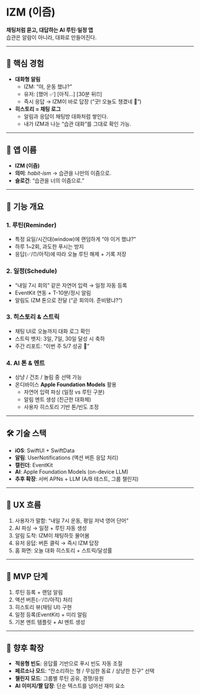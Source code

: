 # IZM (이즘)

**채팅처럼 묻고, 대답하는 AI 루틴·일정 앱**  
습관은 알람이 아니라, 대화로 만들어진다.

---

## 🌟 핵심 경험
- **대화형 알림**  
  - IZM: “야, 운동 했냐?”  
  - 유저: [했어 ✅] [아직…] [30분 뒤⏰]  
  - 즉시 응답 → IZM이 바로 답장 (“굿! 오늘도 챙겼네 🙌”)  
- **히스토리 = 채팅 로그**  
  - 알림과 응답이 채팅방 대화처럼 쌓인다.  
  - 내가 IZM과 나눈 “습관 대화”를 그대로 확인 가능.  

---

## 🎯 앱 이름
- **IZM (이즘)**  
- **의미**: *habit-ism* → 습관을 나만의 이즘으로.  
- **슬로건**: “습관을 너의 이즘으로.”  

---

## 🧩 기능 개요
### 1. 루틴(Reminder)
- 특정 요일/시간대(window)에 랜덤하게 “야 이거 했냐?”  
- 하루 1~2회, 과도한 푸시는 방지  
- 응답(✅/⏰/아직)에 따라 오늘 루틴 해제 + 기록 저장  

### 2. 일정(Schedule)
- “내일 7시 회의” 같은 자연어 입력 → 일정 자동 등록  
- EventKit 연동 + T-10분/정시 알림  
- 알림도 IZM 톤으로 전달 (“곧 회의야. 준비됐냐?”)  

### 3. 히스토리 & 스트릭
- 채팅 UI로 오늘까지 대화 로그 확인  
- 스트릭 뱃지: 3일, 7일, 30일 달성 시 축하  
- 주간 리포트: “이번 주 5/7 성공 👏”  

### 4. AI 톤 & 멘트
- 상냥 / 건조 / 놀림 중 선택 가능  
- 온디바이스 **Apple Foundation Models** 활용  
  - 자연어 입력 파싱 (일정 vs 루틴 구분)  
  - 알림 멘트 생성 (친근한 대화체)  
  - 사용자 히스토리 기반 톤/빈도 조정  

---

## 🛠️ 기술 스택
- **iOS**: SwiftUI + SwiftData  
- **알림**: UserNotifications (액션 버튼 응답 처리)  
- **캘린더**: EventKit  
- **AI**: Apple Foundation Models (on-device LLM)  
- **추후 확장**: 서버 APNs + LLM (A/B 테스트, 그룹 챌린지)

---

## 📱 UX 흐름
1. 사용자가 말함: “내일 7시 운동, 평일 저녁 영어 단어”  
2. AI 파싱 → 일정 + 루틴 자동 생성  
3. 알림 도착: IZM이 채팅하듯 물어봄  
4. 유저 응답: 버튼 클릭 → 즉시 IZM 답장  
5. 홈 화면: 오늘 대화 히스토리 + 스트릭/달성률  

---

## 🚦 MVP 단계
1. 루틴 등록 + 랜덤 알림  
2. 액션 버튼(✅/⏰/아직) 처리  
3. 히스토리 뷰(채팅 UI) 구현  
4. 일정 등록(EventKit) + 미리 알림  
5. 기본 멘트 템플릿 + AI 멘트 생성  

---

## 🌱 향후 확장
- **적응형 빈도**: 응답률 기반으로 푸시 빈도 자동 조절  
- **페르소나 모드**: “잔소리하는 형 / 무심한 동료 / 상냥한 친구” 선택  
- **챌린지 모드**: 그룹별 루틴 공유, 경쟁/응원  
- **AI 이미지/짤 답장**: 단순 텍스트를 넘어선 재미 요소  